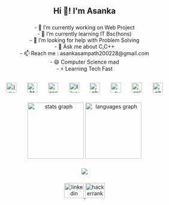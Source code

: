 <h2 align="center">Hi 👋! I'm Asanka</h2>

###

<p align="center">- 🔭 I’m currently working on Web Project<br>- 🌱 I’m currently learning IT Bsc(hons)<br>- 🤔 I’m looking for help with Problem Solving<br>- 💬 Ask me about C,C++<br>- 📫 Reach me  : asankasampath200228@gmail.com<br>- 😄 Computer Science mad<br>- ⚡ Learning Tech Fast</p>

###

<div align="center">
  <img src="https://cdn.jsdelivr.net/gh/devicons/devicon/icons/javascript/javascript-plain.svg" height="27" alt="javascript logo"  />
  <img width="21" />
  <img src="https://cdn.simpleicons.org/html5/E34F26" height="27" alt="html5 logo"  />
  <img width="21" />
  <img src="https://cdn.jsdelivr.net/gh/devicons/devicon/icons/css3/css3-plain-wordmark.svg" height="27" alt="css3 logo"  />
  <img width="21" />
  <img src="https://cdn.jsdelivr.net/gh/devicons/devicon/icons/illustrator/illustrator-plain.svg" height="27" alt="illustrator logo"  />
  <img width="21" />
  <img src="https://cdn.jsdelivr.net/gh/devicons/devicon/icons/photoshop/photoshop-plain.svg" height="27" alt="photoshop logo"  />
  <img width="21" />
  <img src="https://cdn.jsdelivr.net/gh/devicons/devicon/icons/c/c-line.svg" height="27" alt="c logo"  />
  <img width="21" />
  <img src="https://cdn.jsdelivr.net/gh/devicons/devicon/icons/cplusplus/cplusplus-plain.svg" height="27" alt="cplusplus logo"  />
  <img width="21" />
  <img src="https://cdn.jsdelivr.net/gh/devicons/devicon/icons/git/git-original.svg" height="27" alt="git logo"  />
</div>

###

<div align="center">
  <img src="https://github-readme-stats.vercel.app/api?username=AsankaXtremeS&hide_title=false&hide_rank=false&show_icons=true&include_all_commits=true&count_private=true&disable_animations=false&theme=dracula&locale=en&hide_border=false&order=1" height="150" alt="stats graph"  />
  <img src="https://github-readme-stats.vercel.app/api/top-langs?username=AsankaXtremeS&locale=en&hide_title=false&layout=compact&card_width=320&langs_count=5&theme=dracula&hide_border=false&order=2" height="150" alt="languages graph"  />
</div>

###

<div align="center">
  <img src="https://visitor-badge.laobi.icu/badge?page_id=AsankaXtremeS.AsankaXtremeS&"  />
</div>

###

<div align="center">
  <a href="https://www.linkedin.com/in/asanka-sampath-a5b5b42a9?utm_source=share&utm_campaign=share_via&utm_content=profile&utm_medium=android_app" target="_blank">
    <img src="https://raw.githubusercontent.com/maurodesouza/profile-readme-generator/master/src/assets/icons/social/linkedin/default.svg" width="52" height="40" alt="linkedin logo"  />
  </a>
  <a href="@asankasampath201" target="_blank">
    <img src="https://raw.githubusercontent.com/maurodesouza/profile-readme-generator/master/src/assets/icons/social/hackerrank/default.svg" width="52" height="40" alt="hackerrank logo"  />
  </a>
</div>

###
